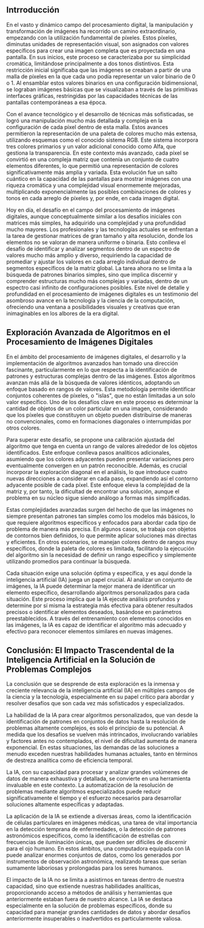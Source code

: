 ## Intrroducción

En el vasto y dinámico campo del procesamiento digital, la manipulación y transformación de imágenes ha recorrido un camino extraordinario, empezando con la utilización fundamental de píxeles. Estos píxeles, diminutas unidades de representación visual, son asignados con valores específicos para crear una imagen completa que es proyectada en una pantalla. En sus inicios, este proceso se caracterizaba por su simplicidad cromática, limitándose principalmente a dos tonos distintivos. Esta restricción inicial significaba que las imágenes se creaban a partir de una malla de píxeles en la que cada uno podía representar un valor binario de 0 o 1. Al ensamblar estos valores binarios en una configuración bidimensional, se lograban imágenes básicas que se visualizaban a través de las primitivas interfaces gráficas, restringidas por las capacidades técnicas de las pantallas contemporáneas a esa época.

Con el avance tecnológico y el desarrollo de técnicas más sofisticadas, se logró una manipulación mucho más detallada y compleja en la configuración de cada píxel dentro de esta malla. Estos avances permitieron la representación de una paleta de colores mucho más extensa, utilizando esquemas como el conocido sistema RGB. Este sistema incorpora tres colores primarios y un valor adicional conocido como Alfa, que gestiona la transparencia. En este contexto más avanzado, cada píxel se convirtió en una compleja matriz que contenía un conjunto de cuatro elementos diferentes, lo que permitió una representación de colores significativamente más amplia y variada. Esta evolución fue un salto cuántico en la capacidad de las pantallas para mostrar imágenes con una riqueza cromática y una complejidad visual enormemente mejoradas, multiplicando exponencialmente las posibles combinaciones de colores y tonos en cada arreglo de píxeles y, por ende, en cada imagen digital.

Hoy en día, el desafío en el campo del procesamiento de imágenes digitales, aunque conceptualmente similar a los desafíos iniciales con matrices más simples, ha adquirido una complejidad y una profundidad mucho mayores. Los profesionales y las tecnologías actuales se enfrentan a la tarea de gestionar matrices de gran tamaño y alta resolución, donde los elementos no se valoran de manera uniforme o binaria. Esto conlleva el desafío de identificar y analizar segmentos dentro de un espectro de valores mucho más amplio y diverso, requiriendo la capacidad de promediar y ajustar los valores en cada arreglo individual dentro de segmentos específicos de la matriz global. La tarea ahora no se limita a la búsqueda de patrones binarios simples, sino que implica discernir y comprender estructuras mucho más complejas y variadas, dentro de un espectro casi infinito de configuraciones posibles. Este nivel de detalle y profundidad en el procesamiento de imágenes digitales es un testimonio del asombroso avance en la tecnología y la ciencia de la computación, ofreciendo una ventana a posibilidades visuales y creativas que eran inimaginables en los albores de la era digital.

## Exploración Avanzada de Algoritmos en el Procesamiento de Imágenes Digitales

En el ámbito del procesamiento de imágenes digitales, el desarrollo y la implementación de algoritmos avanzados han tomado una dirección fascinante, particularmente en lo que respecta a la identificación de patrones y estructuras complejas dentro de las imágenes. Estos algoritmos avanzan más allá de la búsqueda de valores idénticos, adoptando un enfoque basado en rangos de valores. Esta metodología permite identificar conjuntos coherentes de píxeles, o "islas", que no están limitadas a un solo valor específico. Uno de los desafíos clave en este proceso es determinar la cantidad de objetos de un color particular en una imagen, considerando que los píxeles que constituyen un objeto pueden distribuirse de maneras no convencionales, como en formaciones diagonales o interrumpidas por otros colores.

Para superar este desafío, se propone una calibración ajustada del algoritmo que tenga en cuenta un rango de valores alrededor de los objetos identificados. Este enfoque conlleva pasos analíticos adicionales, asumiendo que los colores adyacentes pueden presentar variaciones pero eventualmente convergen en un patrón reconocible. Además, es crucial incorporar la exploración diagonal en el análisis, lo que introduce cuatro nuevas direcciones a considerar en cada paso, expandiendo así el contorno adyacente posible de cada píxel. Este enfoque eleva la complejidad de la matriz y, por tanto, la dificultad de encontrar una solución, aunque el problema en su núcleo sigue siendo análogo a formas más simplificadas.

Estas complejidades avanzadas surgen del hecho de que las imágenes no siempre presentan patrones tan simples como los modelos más básicos, lo que requiere algoritmos específicos y enfocados para abordar cada tipo de problema de manera más precisa. En algunos casos, se trabaja con objetos de contornos bien definidos, lo que permite aplicar soluciones más directas y eficientes. En otros escenarios, se manejan colores dentro de rangos muy específicos, donde la paleta de colores es limitada, facilitando la ejecución del algoritmo sin la necesidad de definir un rango específico y simplemente utilizando promedios para continuar la búsqueda.

Cada situación exige una solución óptima y específica, y es aquí donde la inteligencia artificial (IA) juega un papel crucial. Al analizar un conjunto de imágenes, la IA puede determinar la mejor manera de identificar un elemento específico, desarrollando algoritmos personalizados para cada situación. Este proceso implica que la IA ejecute análisis profundos y determine por sí misma la estrategia más efectiva para obtener resultados precisos o identificar elementos deseados, basándose en parámetros preestablecidos. A través del entrenamiento con elementos conocidos en las imágenes, la IA es capaz de identificar el algoritmo más adecuado y efectivo para reconocer elementos similares en nuevas imágenes.

## Conclusión: El Impacto Trascendental de la Inteligencia Artificial en la Solución de Problemas Complejos

La conclusión que se desprende de esta exploración es la inmensa y creciente relevancia de la inteligencia artificial (IA) en múltiples campos de la ciencia y la tecnología, especialmente en su papel crítico para abordar y resolver desafíos que son cada vez más sofisticados y especializados.

La habilidad de la IA para crear algoritmos personalizados, que van desde la identificación de patrones en conjuntos de datos hasta la resolución de problemas altamente complejos, es solo el principio de su potencial. A medida que los desafíos se vuelven más intrincados, involucrando variables y factores antes no contemplados, el nivel de dificultad aumenta de manera exponencial. En estas situaciones, las demandas de las soluciones a menudo exceden nuestras habilidades humanas actuales, tanto en términos de destreza analítica como de eficiencia temporal.

La IA, con su capacidad para procesar y analizar grandes volúmenes de datos de manera exhaustiva y detallada, se convierte en una herramienta invaluable en este contexto. La automatización de la resolución de problemas mediante algoritmos especializados puede reducir significativamente el tiempo y el esfuerzo necesarios para desarrollar soluciones altamente específicas y adaptadas.

La aplicación de la IA se extiende a diversas áreas, como la identificación de células particulares en imágenes médicas, una tarea de vital importancia en la detección temprana de enfermedades, o la detección de patrones astronómicos específicos, como la identificación de estrellas con frecuencias de iluminación únicas, que pueden ser difíciles de discernir para el ojo humano. En estos ámbitos, una computadora equipada con IA puede analizar enormes conjuntos de datos, como los generados por instrumentos de observación astronómica, realizando tareas que serían sumamente laboriosas y prolongadas para los seres humanos.

El impacto de la IA no se limita a asistirnos en tareas dentro de nuestra capacidad, sino que extiende nuestras habilidades analíticas, proporcionando acceso a métodos de análisis y herramientas que anteriormente estaban fuera de nuestro alcance. La IA se destaca especialmente en la solución de problemas específicos, donde su capacidad para manejar grandes cantidades de datos y abordar desafíos anteriormente insuperables o inadvertidos es particularmente valiosa.